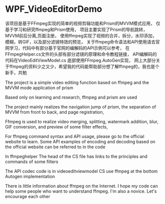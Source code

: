 # WPF_VideoEditorDemo
该项目是基于FFmpeg实现的简单的视频剪辑功能和Prism的MVVM模式应用，
仅基于学习和研究ffmpeg和Prism使用，
项目主要实现了Prism的导航跳转，MVVM前后分离,页面注册，
使用ffmpeg实现了视频的合并，拆分，水印添加，模糊，转GIF，以及部分滤镜特效的预览，
关于ffmpeg命令语法和API使用请去官网学习，代码中有部分基于官网的编解码的API示例可以参考，
在FFmpegHelper.cs文件的头部有部分滤镜的原理和命令教程链接，
API编解码的代码在VideoEditViewModel.cs 底部使用FFmpeg.AutoGen实现，
网上大部分关于ffmpeg的资料少之又少，希望我的代码能帮助部分想了解ffmpeg的，我也是个新手，共勉

The project is a simple video editing function based on ffmpeg and the MVVM mode application of prism

Based only on learning and research, ffmpeg and prism are used

The project mainly realizes the navigation jump of prism, the separation of MVVM from front to back, and page registration,

Ffmpeg is used to realize video merging, splitting, watermark addition, blur, GIF conversion, and preview of some filter effects,

For ffmpeg command syntax and API usage, please go to the official website to learn. Some API examples of encoding and decoding based on the official website can be referred to in the code

In ffmpeghelper The head of the CS file has links to the principles and commands of some filters

The API codec code is in videoeditviewmodel CS use ffmpeg at the bottom Autogen implementation

There is little information about ffmpeg on the Internet. I hope my code can help some people who want to understand ffmpeg. I'm also a novice. Let's encourage each other
